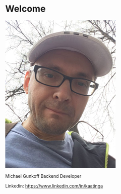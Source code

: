 # Welcome

![my photo](images/photo.jpg)

Michael Gunkoff
Backend Developer

Linkedin: https://www.linkedin.com/in/kaatinga